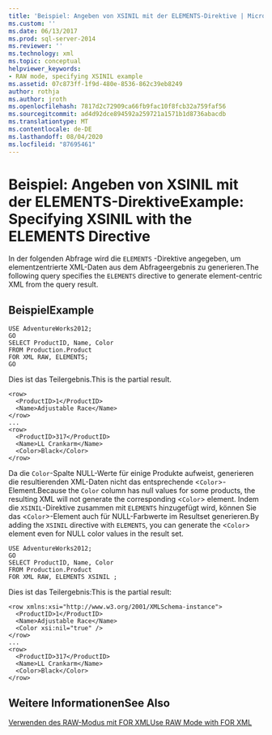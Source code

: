 ```yaml
---
title: 'Beispiel: Angeben von XSINIL mit der ELEMENTS-Direktive | Microsoft-Dokumentation'
ms.custom: ''
ms.date: 06/13/2017
ms.prod: sql-server-2014
ms.reviewer: ''
ms.technology: xml
ms.topic: conceptual
helpviewer_keywords:
- RAW mode, specifying XSINIL example
ms.assetid: 07c873ff-1f9d-480e-8536-862c39eb8249
author: rothja
ms.author: jroth
ms.openlocfilehash: 7817d2c72909ca66fb9fac10f8fcb32a759faf56
ms.sourcegitcommit: ad4d92dce894592a259721a1571b1d8736abacdb
ms.translationtype: MT
ms.contentlocale: de-DE
ms.lasthandoff: 08/04/2020
ms.locfileid: "87695461"
---
```

# <a name="example-specifying-xsinil-with-the-elements-directive"></a><span data-ttu-id="4284d-102">Beispiel: Angeben von XSINIL mit der ELEMENTS-Direktive</span><span class="sxs-lookup"><span data-stu-id="4284d-102">Example: Specifying XSINIL with the ELEMENTS Directive</span></span>
  <span data-ttu-id="4284d-103">In der folgenden Abfrage wird die `ELEMENTS` -Direktive angegeben, um elementzentrierte XML-Daten aus dem Abfrageergebnis zu generieren.</span><span class="sxs-lookup"><span data-stu-id="4284d-103">The following query specifies the `ELEMENTS` directive to generate element-centric XML from the query result.</span></span>  
  
## <a name="example"></a><span data-ttu-id="4284d-104">Beispiel</span><span class="sxs-lookup"><span data-stu-id="4284d-104">Example</span></span>  
  
```  
USE AdventureWorks2012;  
GO  
SELECT ProductID, Name, Color  
FROM Production.Product  
FOR XML RAW, ELEMENTS;  
GO  
```  
  
 <span data-ttu-id="4284d-105">Dies ist das Teilergebnis.</span><span class="sxs-lookup"><span data-stu-id="4284d-105">This is the partial result.</span></span>  
  
```  
<row>  
  <ProductID>1</ProductID>  
  <Name>Adjustable Race</Name>  
</row>  
...  
<row>  
  <ProductID>317</ProductID>  
  <Name>LL Crankarm</Name>  
  <Color>Black</Color>  
</row>  
```  
  
 <span data-ttu-id="4284d-106">Da die `Color`-Spalte NULL-Werte für einige Produkte aufweist, generieren die resultierenden XML-Daten nicht das entsprechende <`Color`>-Element.</span><span class="sxs-lookup"><span data-stu-id="4284d-106">Because the `Color` column has null values for some products, the resulting XML will not generate the corresponding <`Color`> element.</span></span> <span data-ttu-id="4284d-107">Indem die `XSINIL`-Direktive zusammen mit `ELEMENTS` hinzugefügt wird, können Sie das <`Color`>-Element auch für NULL-Farbwerte im Resultset generieren.</span><span class="sxs-lookup"><span data-stu-id="4284d-107">By adding the `XSINIL` directive with `ELEMENTS`, you can generate the <`Color`> element even for NULL color values in the result set.</span></span>  
  
```  
USE AdventureWorks2012;  
GO  
SELECT ProductID, Name, Color  
FROM Production.Product  
FOR XML RAW, ELEMENTS XSINIL ;  
```  
  
 <span data-ttu-id="4284d-108">Dies ist das Teilergebnis:</span><span class="sxs-lookup"><span data-stu-id="4284d-108">This is the partial result:</span></span>  
  
```  
<row xmlns:xsi="http://www.w3.org/2001/XMLSchema-instance">  
  <ProductID>1</ProductID>  
  <Name>Adjustable Race</Name>  
  <Color xsi:nil="true" />  
</row>  
...  
<row>  
  <ProductID>317</ProductID>  
  <Name>LL Crankarm</Name>  
  <Color>Black</Color>  
</row>  
```  
  
## <a name="see-also"></a><span data-ttu-id="4284d-109">Weitere Informationen</span><span class="sxs-lookup"><span data-stu-id="4284d-109">See Also</span></span>  
 [<span data-ttu-id="4284d-110">Verwenden des RAW-Modus mit FOR XML</span><span class="sxs-lookup"><span data-stu-id="4284d-110">Use RAW Mode with FOR XML</span></span>](use-raw-mode-with-for-xml.md)  
  
  
